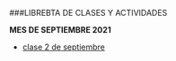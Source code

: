 ###LIBREBTA DE CLASES Y ACTIVIDADES

 **MES DE SEPTIEMBRE 2021**
 - [clase 2 de septiembre](CLASES/clase_del_2_de_septimbre_2021.md)

